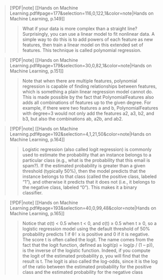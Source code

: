 > [!PDF|note] [[Hands on Machine Learning.pdf#page=177&selection=116,0,122,1&color=note|Hands on Machine Learning, p.149]]
> > What if your data is more complex than a straight line? Surprisingly, you can use a linear model to fit nonlinear data. A simple way to do this is to add powers of each feature as new features, then train a linear model on this extended set of features. This technique is called polynomial regression.

> [!PDF|note] [[Hands on Machine Learning.pdf#page=179&selection=30,0,82,1&color=note|Hands on Machine Learning, p.151]]
> > Note that when there are multiple features, polynomial regression is capable of finding relationships between features, which is something a plain linear regression model cannot do. This is made possible by the fact that PolynomialFeatures also adds all combinations of features up to the given degree. For example, if there were two features a and b, PolynomialFeatures with degree=3 would not only add the features a2, a3, b2, and b3, but also the combinations ab, a2b, and ab2.
> 
>

> [!PDF|note] [[Hands on Machine Learning.pdf#page=192&selection=4,1,21,50&color=note|Hands on Machine Learning, p.164]]
> > Logistic regression (also called logit regression) is commonly used to estimate the probability that an instance belongs to a particular class (e.g., what is the probability that this email is spam?). If the estimated probability is greater than a given threshold (typically 50%), then the model predicts that the instance belongs to that class (called the positive class, labeled “1”), and otherwise it predicts that it does not (i.e., it belongs to the negative class, labeled “0”). This makes it a binary classifier.

> [!PDF|note] [[Hands on Machine Learning.pdf#page=193&selection=40,0,99,48&color=note|Hands on Machine Learning, p.165]]
> > Notice that σ(t) < 0.5 when t < 0, and σ(t) ≥ 0.5 when t ≥ 0, so a logistic regression model using the default threshold of 50% probability predicts 1 if θ⊺ x is positive and 0 if it is negative. The score t is often called the logit. The name comes from the fact that the logit function, defined as logit(p) = log(p / (1 – p)), is the inverse of the logistic function. Indeed, if you compute the logit of the estimated probability p, you will find that the result is t. The logit is also called the log-odds, since it is the log of the ratio between the estimated probability for the positive class and the estimated probability for the negative class
> 
> 